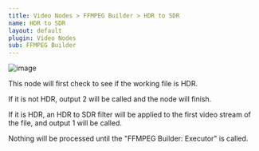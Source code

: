 ```yaml
---
title: Video Nodes > FFMPEG Builder > HDR to SDR
name: HDR to SDR
layout: default
plugin: Video Nodes
sub: FFMPEG Builder
---
```


![image](https://user-images.githubusercontent.com/958400/164886367-225f9d0d-5f6c-4df3-b063-eabf57b50057.png)



This node will first check to see if the working file is HDR.

If it is not HDR, output 2 will be called and the node will finish.

If it is HDR, an HDR to SDR filter will be applied to the first video stream of the file, and output 1 will be called.

Nothing will be processed until the "FFMPEG Builder: Executor" is called.